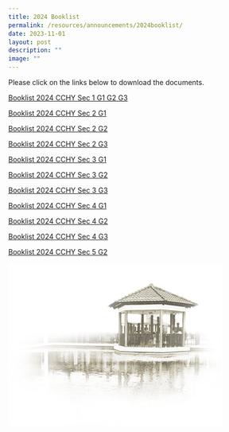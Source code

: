 ```yaml
---
title: 2024 Booklist
permalink: /resources/announcements/2024booklist/
date: 2023-11-01
layout: post
description: ""
image: ""
---
```

Please click on the links below to download the documents.

[Booklist 2024 CCHY Sec 1 G1 G2 G3](/files/Admission/Services/Booklist/booklist%202024_cchy_s1%20g1%20g2%20g3.pdf)

[Booklist 2024 CCHY Sec 2 G1](/files/Admission/Services/Booklist/booklist%202024_cchy_s2%20g1.pdf)

[Booklist 2024 CCHY Sec 2 G2](/files/Admission/Services/Booklist/booklist%202024_cchy_s2%20g2.pdf)

[Booklist 2024 CCHY Sec 2 G3](/files/Admission/Services/Booklist/booklist%202024_cchy_s2%20g3.pdf)

[Booklist 2024 CCHY Sec 3 G1](/files/Admission/Services/Booklist/booklist%202024_cchy_s3%20g1.pdf)

[Booklist 2024 CCHY Sec 3 G2](/files/Admission/Services/Booklist/booklist%202024_cchy_s3%20g2.pdf)

[Booklist 2024 CCHY Sec 3 G3](/files/Admission/Services/Booklist/booklist%202024_cchy_s3%20g3.pdf)

[Booklist 2024 CCHY Sec 4 G1](/files/Admission/Services/Booklist/booklist%202024_cchy_s4%20g1.pdf)

[Booklist 2024 CCHY Sec 4 G2](/files/Admission/Services/Booklist/booklist%202024_cchy_s4%20g2.pdf)

[Booklist 2024 CCHY Sec 4 G3](/files/Admission/Services/Booklist/booklist%202024_cchy_s4%20g3.pdf)

[Booklist 2024 CCHY Sec 5 G2](/files/Admission/Services/Booklist/booklist%202024_cchy_s5%20g2.pdf)


![](https://raw.githubusercontent.com/isomerpages/moe-chungchenghighyis/staging/images/pavilion.png)
